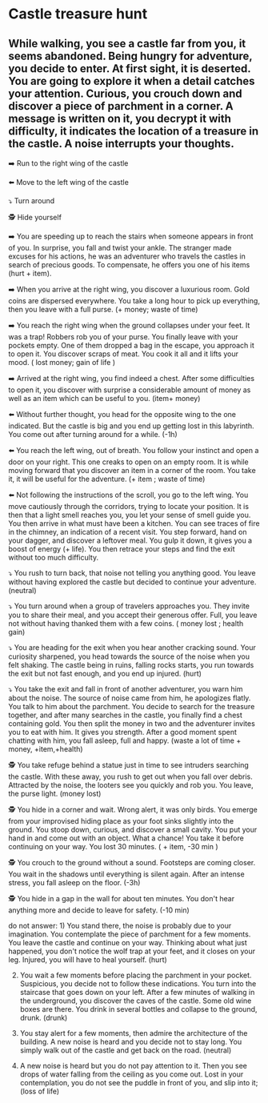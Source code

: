 # Castle treasure hunt
## While walking, you see a castle far from you, it seems abandoned. Being hungry for adventure, you decide to enter. At first sight, it is deserted. You are going to explore it when a detail catches your attention. Curious, you crouch down and discover a piece of parchment in a corner. A message is written on it, you decrypt it with difficulty, it indicates the location of a treasure in the castle. A noise interrupts your thoughts.

:arrow_right: Run to the right wing of the castle

:arrow_left: Move to the left wing of the castle

:arrow_heading_down: Turn around

:detective: Hide yourself


:arrow_right: You are speeding up to reach the stairs when someone appears in front of you. In surprise, you fall and twist your ankle. The stranger made excuses for his actions, he was an adventurer who travels the castles in search of precious goods. To compensate, he offers you one of his items (hurt + item).

:arrow_right: When you arrive at the right wing, you discover a luxurious room. Gold coins are dispersed everywhere. You take a long hour to pick up everything, then you leave with a full purse.  (+ money; waste of time)

:arrow_right: You reach the right wing when the ground collapses under your feet. It was a trap! Robbers rob you of your purse. You finally leave with your pockets empty. One of them dropped a bag in the escape, you approach it to open it. You discover scraps of meat. You cook it all and it lifts your mood. ( lost money; gain of life )

:arrow_right: Arrived at the right wing, you find indeed a chest. After some difficulties to open it, you discover with surprise a considerable amount of money as well as an item which can be useful to you.  (item+ money)


:arrow_left: Without further thought, you head for the opposite wing to the one indicated. But the castle is big and you end up getting lost in this labyrinth. You come out after turning around for a while. (-1h)

:arrow_left: You reach the left wing, out of breath. You follow your instinct and open a door on your right. This one creaks to open on an empty room. It is while moving forward that you discover an item in a corner of the room. You take it, it will be useful for the adventure. (+ item ; waste of time)

:arrow_left: Not following the instructions of the scroll, you go to the left wing. You move cautiously through the corridors, trying to locate your position. It is then that a light smell reaches you, you let your sense of smell guide you. You then arrive in what must have been a kitchen. You can see traces of fire in the chimney, an indication of a recent visit. You step forward, hand on your dagger, and discover a leftover meal. You gulp it down, it gives you a boost of energy (+ life). You then retrace your steps and find the exit without too much difficulty.


:arrow_heading_down: You rush to turn back, that noise not telling you anything good. You leave without having explored the castle but decided to continue your adventure. (neutral)

:arrow_heading_down: You turn around when a group of travelers approaches you. They invite you to share their meal, and you accept their generous offer. Full, you leave not without having thanked them with a few coins. ( money lost ; health gain)

:arrow_heading_down: You are heading for the exit when you hear another cracking sound. Your curiosity sharpened, you head towards the source of the noise when you felt shaking. The castle being in ruins, falling rocks starts, you run towards the exit but not fast enough, and you end up injured. (hurt)


:arrow_heading_down: You take the exit and fall in front of another adventurer, you warn him about the noise. The source of noise came from him, he apologizes flatly. You talk to him about the parchment. You decide to search for the treasure together, and after many searches in the castle, you finally find a chest containing gold. You then split the money in two and the adventurer invites you to eat with him. It gives you strength. After a good moment spent chatting with him, you fall asleep, full and happy. (waste a lot of time + money, +item,+health)


:detective: You take refuge behind a statue just in time to see intruders searching the castle. With these away, you rush to get out when you fall over debris. Attracted by the noise, the looters see you quickly and rob you. You leave, the purse light. (money lost)

:detective: You hide in a corner and wait. Wrong alert, it was only birds. You emerge from your improvised hiding place as your foot sinks slightly into the ground. You stoop down, curious, and discover a small cavity. You put your hand in and come out with an object. What a chance! You take it before continuing on your way. You lost 30 minutes. ( + item, -30 min )

:detective: You crouch to the ground without a sound. Footsteps are coming closer. You wait in the shadows until everything is silent again. After an intense stress, you fall asleep on the floor. (-3h)

:detective: You hide in a gap in the wall for about ten minutes. You don't hear anything more and decide to leave for safety.  (-10 min)

do not answer: 1) You stand there, the noise is probably due to your imagination. You contemplate the piece of parchment for a few moments. You leave the castle and continue on your way. Thinking about what just happened, you don't notice the wolf trap at your feet, and it closes on your leg. Injured, you will have to heal yourself. (hurt)

2) You wait a few moments before placing the parchment in your pocket. Suspicious, you decide not to follow these indications. You turn into the staircase that goes down on your left. After a few minutes of walking in the underground, you discover the caves of the castle. Some old wine boxes are there. You drink in several bottles and collapse to the ground, drunk. (drunk)

3) You stay alert for a few moments, then admire the architecture of the building. A new noise is heard and you decide not to stay long. You simply walk out of the castle and get back on the road. (neutral)

4) A new noise is heard but you do not pay attention to it. Then you see drops of water falling from the ceiling as you come out. Lost in your contemplation, you do not see the puddle in front of you, and slip into it; (loss of life)